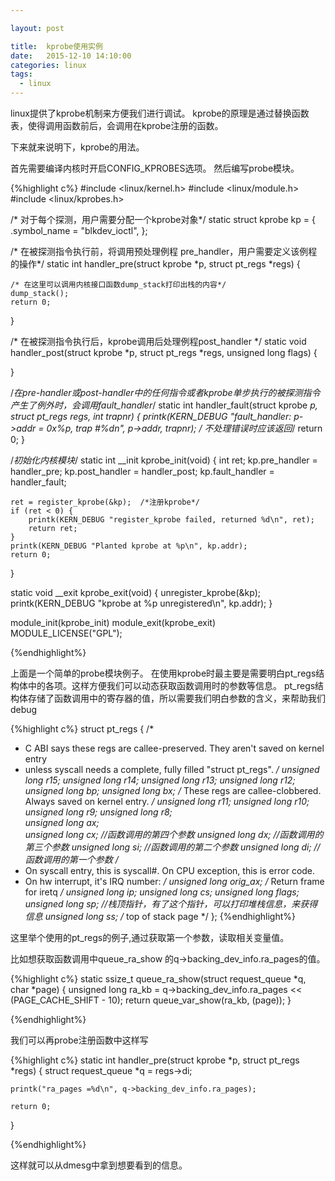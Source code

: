 ```yaml
---

layout: post

title:  kprobe使用实例
date:   2015-12-10 14:10:00
categories: linux
tags: 
  - linux
---
```


linux提供了kprobe机制来方便我们进行调试。
kprobe的原理是通过替换函数表，使得调用函数前后，会调用在kprobe注册的函数。

下来就来说明下，kprobe的用法。

首先需要编译内核时开启CONFIG_KPROBES选项。
然后编写probe模块。


{%highlight c%}
#include <linux/kernel.h>
#include <linux/module.h>
#include <linux/kprobes.h>


/* 对于每个探测，用户需要分配一个kprobe对象*/
static struct kprobe kp = {
    .symbol_name    = "blkdev_ioctl",
};
 
/* 在被探测指令执行前，将调用预处理例程 pre_handler，用户需要定义该例程的操作*/
static int handler_pre(struct kprobe *p, struct pt_regs *regs)
{
   
    /* 在这里可以调用内核接口函数dump_stack打印出栈的内容*/
    dump_stack();
    return 0;
}
 
/* 在被探测指令执行后，kprobe调用后处理例程post_handler */
static void handler_post(struct kprobe *p, struct pt_regs *regs,
                unsigned long flags)
{

}
 
/*在pre-handler或post-handler中的任何指令或者kprobe单步执行的被探测指令产生了例外时，会调用fault_handler*/
static int handler_fault(struct kprobe *p, struct pt_regs *regs, int trapnr)
{
    printk(KERN_DEBUG "fault_handler: p->addr = 0x%p, trap #%dn",
        p->addr, trapnr);
    /* 不处理错误时应该返回*/
    return 0;
}
 
/*初始化内核模块*/
static int __init kprobe_init(void)
{
    int ret;
    kp.pre_handler = handler_pre;
    kp.post_handler = handler_post;
    kp.fault_handler = handler_fault;
 
    ret = register_kprobe(&kp);  /*注册kprobe*/
    if (ret < 0) {
        printk(KERN_DEBUG "register_kprobe failed, returned %d\n", ret);
        return ret;
    }
    printk(KERN_DEBUG "Planted kprobe at %p\n", kp.addr);
    return 0;
}

static void __exit kprobe_exit(void)
{
    unregister_kprobe(&kp);
    printk(KERN_DEBUG "kprobe at %p unregistered\n", kp.addr);
}

module_init(kprobe_init)
module_exit(kprobe_exit)
MODULE_LICENSE("GPL");

{%endhighlight%}

上面是一个简单的probe模块例子。
在使用kprobe时最主要是需要明白pt_regs结构体中的各项。这样方便我们可以动态获取函数调用时的参数等信息。
pt_regs结构体存储了函数调用中的寄存器的值，所以需要我们明白参数的含义，来帮助我们debug

{%highlight c%}
struct pt_regs {
/*
 * C ABI says these regs are callee-preserved. They aren't saved on kernel entry
 * unless syscall needs a complete, fully filled "struct pt_regs".
 */
    unsigned long r15;
    unsigned long r14;
    unsigned long r13;
    unsigned long r12;
    unsigned long bp;
    unsigned long bx;
/* These regs are callee-clobbered. Always saved on kernel entry. */
    unsigned long r11;
    unsigned long r10;
    unsigned long r9;
    unsigned long r8;  
    unsigned long ax;  
    unsigned long cx;  //函数调用的第四个参数
    unsigned long dx; //函数调用的第三个参数
    unsigned long si; //函数调用的第二个参数
    unsigned long di; //函数调用的第一个参数
/*
 * On syscall entry, this is syscall#. On CPU exception, this is error code.
 * On hw interrupt, it's IRQ number:
 */
    unsigned long orig_ax;
/* Return frame for iretq */
    unsigned long ip;
    unsigned long cs;
    unsigned long flags;
    unsigned long sp;   //栈顶指针，有了这个指针，可以打印堆栈信息，来获得信息
    unsigned long ss;
/* top of stack page */
};
{%endhighlight%}

这里举个使用的pt_regs的例子,通过获取第一个参数，读取相关变量值。

比如想获取函数调用中queue_ra_show 的q->backing_dev_info.ra_pages的值。

{%highlight c%}
static ssize_t queue_ra_show(struct request_queue *q, char *page)
  {
      unsigned long ra_kb = q->backing_dev_info.ra_pages <<
                      (PAGE_CACHE_SHIFT - 10);                                        return queue_var_show(ra_kb, (page));
  }

{%endhighlight%}

我们可以再probe注册函数中这样写

{%highlight c%}
static int handler_pre(struct kprobe *p, struct pt_regs *regs)
{
    struct request_queue *q = regs->di;
          
    printk("ra_pages =%d\n", q->backing_dev_info.ra_pages);
  
    return 0;
}

{%endhighlight%}

这样就可以从dmesg中拿到想要看到的信息。

